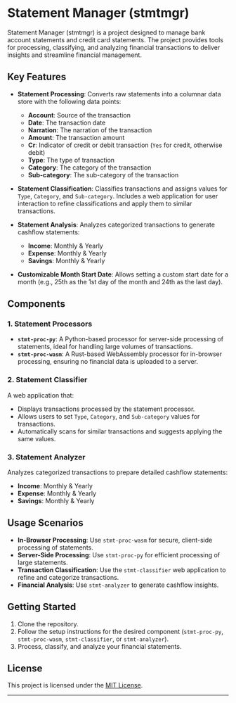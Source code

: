 # Statement Manager (stmtmgr)

Statement Manager (stmtmgr) is a project designed to manage bank account statements and credit card statements. The project provides tools for processing, classifying, and analyzing financial transactions to deliver insights and streamline financial management.

## Key Features

- **Statement Processing**: Converts raw statements into a columnar data store with the following data points:
  - **Account**: Source of the transaction
  - **Date**: The transaction date
  - **Narration**: The narration of the transaction
  - **Amount**: The transaction amount
  - **Cr**: Indicator of credit or debit transaction (`Yes` for credit, otherwise debit)
  - **Type**: The type of transaction
  - **Category**: The category of the transaction
  - **Sub-category**: The sub-category of the transaction

- **Statement Classification**: Classifies transactions and assigns values for `Type`, `Category`, and `Sub-category`. Includes a web application for user interaction to refine classifications and apply them to similar transactions.

- **Statement Analysis**: Analyzes categorized transactions to generate cashflow statements:
  - **Income**: Monthly & Yearly
  - **Expense**: Monthly & Yearly
  - **Savings**: Monthly & Yearly

- **Customizable Month Start Date**: Allows setting a custom start date for a month (e.g., 25th as the 1st day of the month and 24th as the last day).

## Components

### 1. Statement Processors
- **`stmt-proc-py`**: A Python-based processor for server-side processing of statements, ideal for handling large volumes of transactions.
- **`stmt-proc-wasm`**: A Rust-based WebAssembly processor for in-browser processing, ensuring no financial data is uploaded to a server.

### 2. Statement Classifier
A web application that:
- Displays transactions processed by the statement processor.
- Allows users to set `Type`, `Category`, and `Sub-category` values for transactions.
- Automatically scans for similar transactions and suggests applying the same values.

### 3. Statement Analyzer
Analyzes categorized transactions to prepare detailed cashflow statements:
- **Income**: Monthly & Yearly
- **Expense**: Monthly & Yearly
- **Savings**: Monthly & Yearly

## Usage Scenarios

- **In-Browser Processing**: Use `stmt-proc-wasm` for secure, client-side processing of statements.
- **Server-Side Processing**: Use `stmt-proc-py` for efficient processing of large statements.
- **Transaction Classification**: Use the `stmt-classifier` web application to refine and categorize transactions.
- **Financial Analysis**: Use `stmt-analyzer` to generate cashflow insights.

## Getting Started

1. Clone the repository.
2. Follow the setup instructions for the desired component (`stmt-proc-py`, `stmt-proc-wasm`, `stmt-classifier`, or `stmt-analyzer`).
3. Process, classify, and analyze your financial statements.

## License

This project is licensed under the [MIT License](LICENSE).

---